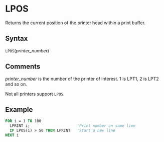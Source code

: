 # LPOS

Returns the current position of the printer head within a print buffer.

## Syntax

`LPOS`(*printer_number*)

## Comments

*printer_number* is the number of the printer of interest. 1 is LPT1, 2 is LPT2 and so on.

Not all printers support `LPOS`.

## Example

```vb
FOR i = 1 TO 100
  LPRINT i;                     'Print number on same line
  IF LPOS(1) > 50 THEN LPRINT   'Start a new line
NEXT i
```
